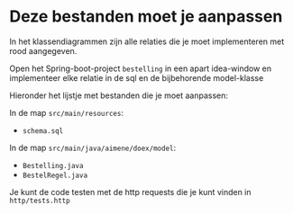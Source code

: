 # Deze bestanden moet je aanpassen

In het klassendiagrammen zijn alle relaties die je moet implementeren met rood aangegeven. 

Open het Spring-boot-project `bestelling` in een apart idea-window en implementeer elke relatie in de sql en de 
bijbehorende model-klasse


Hieronder het lijstje met bestanden die je moet aanpassen:

In de map `src/main/resources`:
 
- `schema.sql`

In de map `src/main/java/aimene/doex/model`:

- `Bestelling.java`
- `BestelRegel.java`


Je kunt de code testen met de http requests die je kunt vinden in `http/tests.http` 